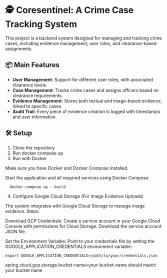 # 🕵️ Coresentinel: A Crime Case Tracking System

This project is a backend system designed for managing and tracking crime cases, including evidence management, user roles, and clearance-based assignments.

## 📦 Main Features

- **User Management**: Support for different user roles, with associated clearance levels.
- **Case Management**: Tracks crime cases and assigns officers based on clearance requirements.
- **Evidence Management**: Stores both textual and image-based evidence, linked to specific cases.
- **Audit Trail**: Every piece of evidence creation is logged with timestamps and user information.

## 🛠️ Setup

1. Clone the repository
2. Run docker compose up
2. Run with Docker

Make sure you have Docker and Docker Compose installed.

Start the application and all required services using Docker Compose: 
      
      docker-compose up --build

4. Configure Google Cloud Storage (For Image Evidence Uploads)

The system integrates with Google Cloud Storage to manage image evidence.
Steps:

  Download GCP Credentials:
  Create a service account in your Google Cloud Console with permissions for Cloud Storage. Download the service account JSON file.

  Set the Environment Variable:
  Point to your credentials file by setting the GOOGLE_APPLICATION_CREDENTIALS environment variable:

    export GOOGLE_APPLICATION_CREDENTIALS=/path/to/your/credentials.json

  spring.cloud.gcp.storage.bucket-name=your-bucket-name should match your bucket name

